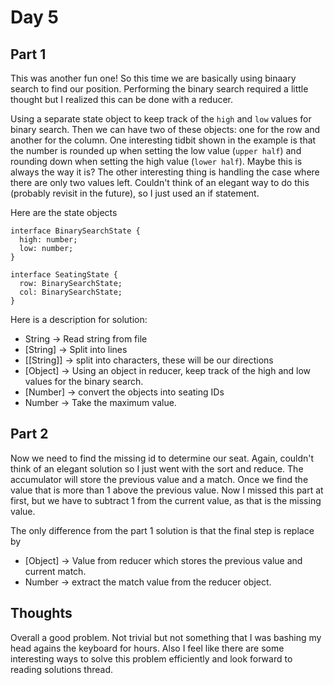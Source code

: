 # Day 5
## Part 1
This was another fun one! So this time we are basically using binaary search to find our position. Performing the binary search required a little thought but I realized this can be done with a reducer. 

Using a separate state object to keep track of the `high` and `low` values for binary search. Then we can have two of these objects: one for the row and another for the column. One interesting tidbit shown in the example is that the number is rounded up when setting the low value (`upper half`) and rounding down when setting the high value (`lower half`). Maybe this is always the way it is? The other interesting thing is handling the case where there are only two values left. Couldn't think of an elegant way to do this (probably revisit in the future), so I just used an if statement.

Here are the state objects
```
interface BinarySearchState {
  high: number;
  low: number;
}

interface SeatingState {
  row: BinarySearchState;
  col: BinarySearchState;
}
```

Here is a description for solution:
* String -> Read string from file
* [String] -> Split into lines
* [[String]] -> split into characters, these will be our directions
* [Object] -> Using an object in reducer, keep track of the high and low values for the binary search.
* [Number] -> convert the objects into seating IDs
* Number -> Take the maximum value.

## Part 2
Now we need to find the missing id to determine our seat. Again, couldn't think of an elegant solution so I just went with the sort and reduce. 
The accumulator will store the previous value and a match. Once we find the value that is more than 1 above the previous value.
Now I missed this part at first, but we have to subtract 1 from the current value, as that is the missing value. 

The only difference from the part 1 solution is that the final step is replace by 
* [Object] -> Value from reducer which stores the previous value and current match.
* Number -> extract the match value from the reducer object.

## Thoughts
Overall a good problem. Not trivial but not something that I was bashing my head agains the keyboard for hours. 
Also I feel like there are some interesting ways to solve this problem efficiently and look forward to reading solutions thread.